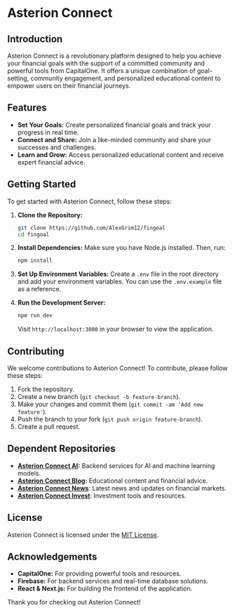 # Asterion Connect

## Introduction

Asterion Connect is a revolutionary platform designed to help you achieve your financial goals with the support of a committed community and powerful tools from CapitalOne. It offers a unique combination of goal-setting, community engagement, and personalized educational content to empower users on their financial journeys.

## Features

- **Set Your Goals:** Create personalized financial goals and track your progress in real time.
- **Connect and Share:** Join a like-minded community and share your successes and challenges.
- **Learn and Grow:** Access personalized educational content and receive expert financial advice.

## Getting Started

To get started with Asterion Connect, follow these steps:

1. **Clone the Repository:**
   ```bash
   git clone https://github.com/AlexGrim12/fingoal
   cd fingoal
   ```

2. **Install Dependencies:**
   Make sure you have Node.js installed. Then, run:
   ```bash
   npm install
   ```

3. **Set Up Environment Variables:**
   Create a `.env` file in the root directory and add your environment variables. You can use the `.env.example` file as a reference.

4. **Run the Development Server:**
   ```bash
   npm run dev
   ```

   Visit `http://localhost:3000` in your browser to view the application.

## Contributing

We welcome contributions to Asterion Connect! To contribute, please follow these steps:

1. Fork the repository.
2. Create a new branch (`git checkout -b feature-branch`).
3. Make your changes and commit them (`git commit -am 'Add new feature'`).
4. Push the branch to your fork (`git push origin feature-branch`).
5. Create a pull request.

<!-- agrega que este es el repositorio de la pagina principal, pero tambien se tiene un backend en flask para inteligencia artificial, un blog para aprender sobre finanzas y un apartado de news -->
## Dependent Repositories

- **[Asterion Connect AI](
    https://github.com/ruyca/AsterionStartup):** Backend services for AI and machine learning models.
- **[Asterion Connect Blog](https://github.com/BrunoRamirezG/Blog-financiero):** Educational content and financial advice.
- **[Asterion Connect News](https://github.com/danielcarrascomen/News-Asterion-Connect)**: Latest news and updates on financial markets.
- **[Asterion Connect Invest](https://github.com/danielcarrascomen/stock-tracker)**: Investment tools and resources.

## License

Asterion Connect is licensed under the [MIT License](LICENSE).


## Acknowledgements

- **CapitalOne:** For providing powerful tools and resources.
- **Firebase:** For backend services and real-time database solutions.
- **React & Next.js:** For building the frontend of the application.

Thank you for checking out Asterion Connect!